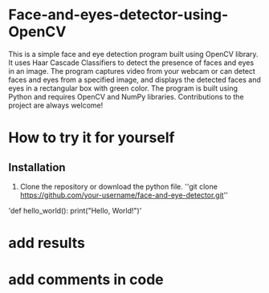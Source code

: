 # Face-and-eyes-detector-using-OpenCV


This is a simple face and eye detection program built using OpenCV library. It uses Haar Cascade Classifiers to detect the presence of faces and eyes in an image. The program captures video from your webcam or can detect faces and eyes from a specified image, and displays the detected faces and eyes in a rectangular box with green color. The program is built using Python and requires OpenCV and NumPy libraries. Contributions to the project are always welcome!


# How to try it for yourself

## Installation
1. Clone the repository or download the python file.
''git clone https://github.com/your-username/face-and-eye-detector.git''


'def hello_world():
    print("Hello, World!")'




# add results
# add comments in code
